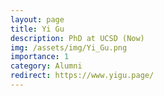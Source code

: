 ```yaml
---
layout: page
title: Yi Gu
description: PhD at UCSD (Now)
img: /assets/img/Yi_Gu.png
importance: 1
category: Alumni
redirect: https://www.yigu.page/
---
```

